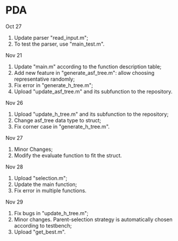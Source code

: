 # PDA
Oct 27
  1. Update parser "read_input.m";
  2. To test the parser, use "main_test.m".

Nov 21
  1. Update "main.m" according to the function description table;
  2. Add new feature in "generate_asf_tree.m": allow choosing representative randomly;
  3. Fix error in "generate_h_tree.m";
  4. Upload "update_asf_tree.m" and its subfunction to the repository.
  
Nov 26
  1. Upload "update_h_tree.m" and its subfunction to the repository;
  2. Change asf_tree data type to struct;
  3. Fix corner case in "generate_h_tree.m".

Nov 27
  1. Minor Changes;
  2. Modify the evaluate function to fit the struct.

Nov 28
  1. Upload "selection.m";
  3. Update the main function;
  2. Fix error in multiple functions.

Nov 29
  1. Fix bugs in "update_h_tree.m";
  2. Minor changes. Parent-selection strategy is automatically chosen according to testbench;
  3. Upload "get_best.m".
